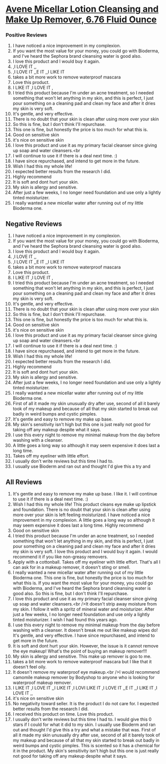 # [Avene Micellar Lotion Cleansing and Make Up Remover, 6.76 Fluid Ounce](https://products.checkmycream.com/products/Avene-Micellar-Lotion-Cleansing-and-Make-Up-Remover-6.76-Fluid-Ounce.html)

### Positive Reviews

<ol>
      <li>I have noticed a nice improvement in my complexion.</li>
      <li>If you want the most value for your money, you could go with Bioderma, and I&#x27;ve heard the Sephora brand cleansing water is good also.</li>
      <li>I love this product and I would buy it again.</li>
      <li>,I LOVE IT ,,</li>
      <li>,I LOVE IT ,,E IT ,,I LIKE IT</li>
      <li>takes a bit more work to remove waterproof mascara</li>
      <li>Love this product.</li>
      <li>I LIKE IT ,I LOVE IT ,</li>
      <li>I tried this product because I&#x27;m under an acne treatment, so I needed something that won&#x27;t let anything in my skin, and this is perfect, I just pour something on a cleaning pad and clean my face and after it dries my skin is very soft.</li>
      <li>It&#x27;s gentle, and very effective.</li>
      <li>There is no doubt that your skin is clean after using more over your skin</li>
      <li>So this is fine, but I don&#x27;t think I&#x27;ll repurchase.</li>
      <li>This one is fine, but honestly the price is too much for what this is.</li>
      <li>Good on sensitive skin</li>
      <li>it&#x27;s nice on sensitive skin</li>
      <li>I love this product and use it as my primary facial cleanser since giving up soap and water cleansers.&lt;br</li>
      <li>I will continue to use it  if there is a deal next time. :)</li>
      <li>I have since repurchased, and intend to get more in the future.</li>
      <li>Wish I had this my whole life!</li>
      <li>I expected better results from the research I did.</li>
      <li>Highly recommend</li>
      <li>It is soft and dont hurt your skin.</li>
      <li>My skin is allergy and sensitive.</li>
      <li>After just a few weeks, I no longer need foundation and use only a lightly tinted moisturizer.</li>
      <li>I really wanted a new micellar water after running out of my little Bioderma one.</li>
</ol>


<h2>Negative Reviews</h2>
<ol>
<li> I have noticed a nice improvement in my complexion.</li>
<li> If you want the most value for your money, you could go with Bioderma, and I&#x27;ve heard the Sephora brand cleansing water is good also.</li>
<li> I love this product and I would buy it again.</li>
<li> ,I LOVE IT ,,</li>
<li> ,I LOVE IT ,,E IT ,,I LIKE IT</li>
<li> takes a bit more work to remove waterproof mascara</li>
<li> Love this product.</li>
<li> I LIKE IT ,I LOVE IT ,</li>
<li> I tried this product because I&#x27;m under an acne treatment, so I needed something that won&#x27;t let anything in my skin, and this is perfect, I just pour something on a cleaning pad and clean my face and after it dries my skin is very soft.</li>
<li> It&#x27;s gentle, and very effective.</li>
<li> There is no doubt that your skin is clean after using more over your skin</li>
<li> So this is fine, but I don&#x27;t think I&#x27;ll repurchase.</li>
<li> This one is fine, but honestly the price is too much for what this is.</li>
<li> Good on sensitive skin</li>
<li> it&#x27;s nice on sensitive skin</li>
<li> I love this product and use it as my primary facial cleanser since giving up soap and water cleansers.&lt;br</li>
<li> I will continue to use it  if there is a deal next time. :)</li>
<li> I have since repurchased, and intend to get more in the future.</li>
<li> Wish I had this my whole life!</li>
<li> I expected better results from the research I did.</li>
<li> Highly recommend</li>
<li> It is soft and dont hurt your skin.</li>
<li> My skin is allergy and sensitive.</li>
<li> After just a few weeks, I no longer need foundation and use only a lightly tinted moisturizer.</li>
<li> I really wanted a new micellar water after running out of my little Bioderma one.</li>
<li> First of all it made my skin unusually dry after use, second of all it barely took of my makeup and because of all that my skin started to break out badly in weird bumps and cystic pimples.</li>
<li> It&#x27;s gentle and easy to remove my make up base.  </li>
<li> My skin&#x27;s sensitivity isn&#x27;t high but this one is just really not good for taking off any makeup despite what it says.</li>
<li> I use this every night to remove my  minimal makeup from the day before washing with a cleanser.</li>
<li> A little goes a long way so although it may seem expensive it does last a long time.</li>
<li> Takes off my eyeliner with little effort.</li>
<li> I usually don&#x27;t write reviews but this time I had to.</li>
<li> I usually use Bioderm and ran out and thought I&#x27;d give this a try and</li>
</ol>

<h2>All Reviews</h2>

<ol>
    <li> It&#x27;s gentle and easy to remove my make up base.  I like it. I will continue to use it  if there is a deal next time. :)</li>
    <li> Wish I had this my whole life! This product cleans eye make up lipstick and foundation. There is no doubt that your skin is clean after using more over your skin is left feeling moisturized. I have noticed a nice improvement in my complexion. A little goes a long way so although it may seem expensive it does last a long time. Highly recommend</li>
    <li> Good on sensitive skin</li>
    <li> I tried this product because I&#x27;m under an acne treatment, so I needed something that won&#x27;t let anything in my skin, and this is perfect, I just pour something on a cleaning pad and clean my face and after it dries my skin is very soft. I love this product and I would buy it again. I would recommend it if you like non-greasy removers.</li>
    <li> Apply with a cottonball. Takes off my eyeliner with little effort. That&#x27;s all I can ask for in a makeup remover, it doesn&#x27;t sting or smell.</li>
    <li> I really wanted a new micellar water after running out of my little Bioderma one. This one is fine, but honestly the price is too much for what this is. If you want the most value for your money, you could go with Bioderma, and I&#x27;ve heard the Sephora brand cleansing water is good also. So this is fine, but I don&#x27;t think I&#x27;ll repurchase.</li>
    <li> I love this product and use it as my primary facial cleanser since giving up soap and water cleansers.&lt;br /&gt;It doesn&#x27;t strip away moisture from my skin. I follow it with a spritz of mineral water and moisturizer. After just a few weeks, I no longer need foundation and use only a lightly tinted moisturizer. I wish I had found this years ago.</li>
    <li> I use this every night to remove my  minimal makeup from the day before washing with a cleanser. It doesn&#x27;t break me out like makeup wipes do! It&#x27;s gentle, and very effective. I have since repurchased, and intend to get more in the future.</li>
    <li> It is soft and dont hurt your skin. However, the issue is it cannot remove the eye makeup! What&#x27;s the point of buying an makeup remover!!!</li>
    <li> My skin is allergy and sensitive. This make up remover is goo to me.</li>
    <li> takes a bit more work to remove waterproof mascara but I like that it doesn&#x27;t feel oily.</li>
    <li> It doesn&#x27;t remove my waterproof eye makeup.&lt;br /&gt;I would recommend camomile makeup remover by Bodyshop  to anyone who is looking for waterproof makeup remover.</li>
    <li> I LIKE IT ,I LOVE IT ,,I LIKE IT ,I LOVI LIKE IT ,I LOVE IT ,,E IT ,,I LIKE IT ,I LOVE IT ,,</li>
    <li> it&#x27;s nice on sensitive skin</li>
    <li> No negativity toward seller.  It is the product I do not care for.  I expected better results from the research I did.</li>
    <li> I received this product on time. Love this product.</li>
    <li> I usually don&#x27;t write reviews but this time I had to. I would give this 0 stars if I could for what it did to my skin. I usually use Bioderm and ran out and thought I&#x27;d give this a try and what a mistake that was. First of all it made my skin unusually dry after use, second of all it barely took of my makeup and because of all that my skin started to break out badly in weird bumps and cystic pimples. This is scented so it has a chemical for it in the product. My skin&#x27;s sensitivity isn&#x27;t high but this one is just really not good for taking off any makeup despite what it says.</li>
</ol>




